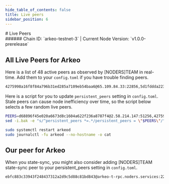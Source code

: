 ```yaml
---
hide_table_of_contents: false
title: Live peers
sidebar_position: 6
---
```


<div class="h1-with-icon icon-arkeo">
# Live Peers
</div>
###### Chain ID: `arkeo-testnet-3` | Current Node Version: `v1.0.0-prerelease`

## All Live Peers for Arkeo
Here is a list of 48 active peers as observed by [NODERS]TEAM in real-time. Add them to your `config.toml` if you have trouble finding peers.

```bash
4275998a16f8f84a796b31ed285a7109eb54baa6@65.109.84.33:22856,5d1fddda223d2a5a215a403f7d581b72e2839f06@152.53.125.167:25656,f59f0cc9c7eeb3009bfcfd6bcb981f54d6ac2a25@202.61.201.53:26756,9303492b25e253f1ae2b145c91c23893d7e74029@94.136.189.74:26656,42f150b90e872064cb9aaf9ce34f6fe1adf11b6b@89.58.19.231:26756,6610af0d76fda15346ac89a60161971931e5c7f8@94.130.164.82:22856,4b86b88dc68371d733d91ca411dfe4fa03ccbd00@158.220.108.184:14056,1b920199be5b1d8f7e9fd8118f41c71b5dd4cf0a@195.3.223.78:55656,5136d217f34aeda8b020f8a7fbfe9cf0fb041194@94.76.223.124:26656,81bf9e7272961510e36213466e2f1df565a92e72@89.58.13.159:28656,d042526ceabfee753971c954287fc3cc1534c327@161.97.121.198:26656,893a44b8501faa22fbe2f4d61c6586f231bd1638@65.109.28.177:33656,5a96cb060b9f2b951741e87faa4abc340c43b80a@65.109.92.163:4020,a83cee580c6803cc02ce19bd0ed8c7f3fa454861@65.109.57.180:26656,cc2d620edfb26ff51f2a8c5c660ac50518d2f565@149.50.116.91:55656,ba5e69bf31c601e91be3b876b3db29eb406cbfd9@2a01:42656,91275d44f34cc826d7b3fda52e00ce3c5bbead99@5.83.152.172:26656,294948409ba34f3cddec95b63fc0e58eaef3bf7f@65.108.232.168:48656,bc8e66ad56581343fe6cab27ae989d330f46f3f7@37.27.52.25:36656,e6b058d1d6be000d67b87e9d11cb0de1bba1e477@65.109.65.248:42656,b40de58ac548aeb41e37b39b0db4f339b303cd7f@88.99.137.138:21656,2c09e0c11d99eb189b5134dd85f035959acbdd26@158.220.108.120:14056,efc5593c0a39c14365fa8a1d6fa9366047ac21d7@62.169.17.140:55656,0909dbada3305d135e4b86775a7c39b5578e5978@65.108.111.236:55926,e3cc067e9d837d2a84ef171cdce1d6a83818d51f@15.204.96.26:36656,709ae59c5e9098aeacf333e1ccbaf2827e07fd8d@65.109.23.114:22856,1c88bcab0f6e4b3cdfa5f9c720209bed34ad6466@2a01:11656,1f8aa83298752a5a1aa714e78a1674b516e8bd8b@217.182.23.122:51256,8c2d799bcc4fbf44ef34bbd2631db5c3f4619e41@213.239.207.175:60656,2cab519022ff8f791b70be7310efefb0fce52f63@2001:26656,2e16695859392ac1be24b3225fc270875a78d6e8@2a01:26656,1c232d83ec44fc51da622c324903a5b1c32f31c7@130.255.170.126:46656,331bc7f589281feb335725964e979ea31841a807@213.239.194.132:15756,fd1f96034775faa95ce716dc419a548e65a5ae56@65.108.206.118:36656,86a22aef01672e8f255bb06c945b44b2484097cf@2a01:14056,12d1156d37b3e02f79c85ad6fe5bf97903001324@144.76.112.58:13656,0dc756d145cf5cff5668c36c98cc1667351198ba@2a01:22856,69f41cf2f8bc7a77f7861b23d4f45f8c9e6c2796@85.10.201.125:60856,47cf665905f8b444d080ea1b2ae98e89a28e4bbf@135.181.59.175:55656,875ab84707649db31d7c39977fba355b22ec835f@185.16.39.125:28656,d68896f45e020a6673d8c1604a622f236a8787f4@2.58.214.147:51256,bf8b66267e3e1e7ac89c391658522e0a4f0dc161@5.161.70.240:14056,283d91286d464a84081cd947bc8b2adc82503963@158.220.108.166:14056,17579e6ebb4cd2702f8e73c2f6591c63aabeaf26@135.125.97.162:22856,4b7bf858df7d9db3ab33ae0fa0bf2c0e28384892@81.0.247.163:15756,4daa32def4f99706f5e621250096be65af1ccdf3@2a01:22856,60a1b4f4fe0fc0dbd84e65999c24d56ec3f7d172@2a01:24656,87b71852620c9e06cf3b426e03fcb77d145c0256@51.75.16.217:22856
```

Here is a script for you to update `persistent_peers` setting in `config.toml`. Stale peers can cause node inefficiency over time, so the script below selects a few random live peers.

```bash
PEERS=d68896f45e020a6673d8c1604a622f236a8787f4@2.58.214.147:51256,4275998a16f8f84a796b31ed285a7109eb54baa6@65.109.84.33:22856,8c2d799bcc4fbf44ef34bbd2631db5c3f4619e41@213.239.207.175:60656,4b86b88dc68371d733d91ca411dfe4fa03ccbd00@158.220.108.184:14056,17579e6ebb4cd2702f8e73c2f6591c63aabeaf26@135.125.97.162:22856
sed -i.bak -e "s/^persistent_peers *=.*/persistent_peers = \"$PEERS\"/" ~/.arkeo/config/config.toml

sudo systemctl restart arkeod
sudo journalctl -fu arkeod --no-hostname -o cat
```

## Our peer for Arkeo
When you state-sync, you might also consider adding [NODERS]TEAM state-sync peer to your persistent_peers setting in `config.toml`.

```bash
ebfc883c33943f248437312a2d9c5d88c81bd843@arkeo-t-rpc.noders.services:22856
```